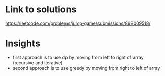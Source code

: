 # Link to solutions
https://leetcode.com/problems/jump-game/submissions/868009518/

# Insights
* first approach is to use dp by moving from left to right of array (recursive and iterative)
* second approach is to use greedy by moving from right to left of array
